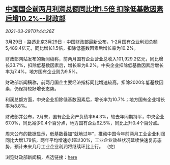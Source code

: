<!--1616983262000-->
[中国国企前两月利润总额同比增1.5倍 扣除低基数因素后增10.2%--财政部](https://cn.reuters.com/article/china-mof-soe-profit-0329-idCNKBS2BL04C)
------

<div><i>2021-03-29T01:44:26Z</i></div><p>3月29日 - 路透北京3月29日 - 中国财政部最新公布，1-2月国有企业利润总额5,489.4亿元，同比增长1.5倍，扣除低基数因素后增长率为10.2%。</p><p>财政部网站发布的新闻稿称，前两月国有企业营业总收入101,929.2亿元，同比增长33.7%，扣除低基数因素后，增长率为8.2%。中央企业扣除低基数因素后增长率为7.4%，地方国有企业则为9.5%。</p><p>财政部新闻稿称，前两月国企主要经济指标同比增速较高，扣除2020年低基数因素，仍保持较好增长态势。</p><p>利润总额方面，中央企业扣除低基数因素后，增长率为10.7%；地方国有企业增长率为8.8%。</p><p>财政部并公布，2月末，国有企业资产负债率64.3%，较去年同期持平，中央企业67.0%，同比减少0.4个百分点，地方国有企业62.5%，同比上升0.4个百分点。</p><p>周末公布的数据显示，低基数叠加“就地过年”，推动中国今年前两月工业企业利润同比大增1.79倍，两年平均增速亦超过30%，工业企业效益状况延续快速复苏态势，预计未来几月工业企业利润将继续环比上行。 （完）</p><p>浏览财政部新闻稿，点选链接：<a href="http://zcgls.mof.gov.cn/qiyeyunxingdongtai/202103/t20210326_3676942.htm">here</a></p>
